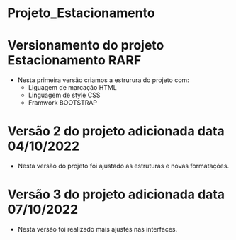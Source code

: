 # Projeto_Estacionamento

# Versionamento do projeto Estacionamento RARF

  - Nesta primeira versão criamos
    a estrurura do projeto com:
      - Liguagem de marcação HTML
      - Linguagem de style CSS
      - Framwork BOOTSTRAP
   
# Versão 2 do projeto adicionada data 04/10/2022

   - Nesta versão do projeto foi ajustado as estruturas e novas formatações.
  
# Versão 3 do projeto adicionada data 07/10/2022

   - Nesta versão foi realizado mais ajustes nas interfaces.
